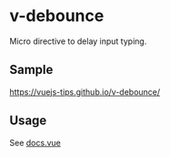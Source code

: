 # v-debounce

Micro directive to delay input typing.

## Sample

https://vuejs-tips.github.io/v-debounce/

## Usage

See [docs.vue](https://github.com/vuejs-tips/v-debounce/blob/master/docs.vue)
